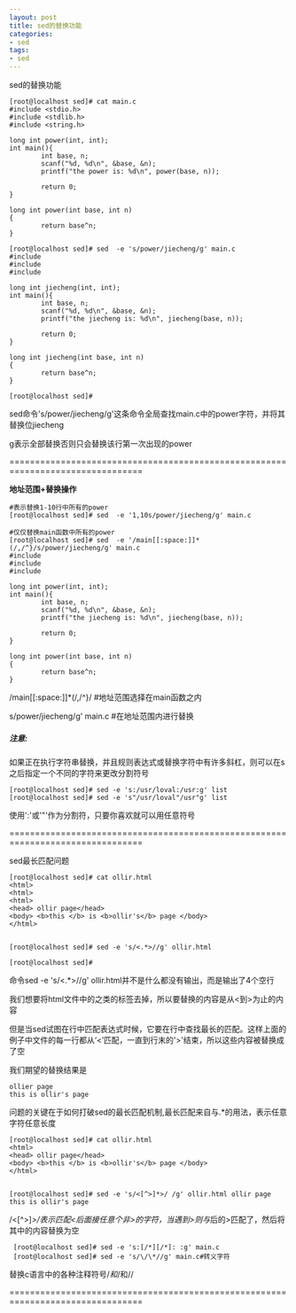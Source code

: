 ```yaml
---
layout: post
title: sed的替换功能
categories:
- sed
tags:
- sed
---
```


sed的替换功能

    
    [root@localhost sed]# cat main.c
    #include <stdio.h>
    #include <stdlib.h>
    #include <string.h>
    
    long int power(int, int);
    int main(){
            int base, n;
            scanf("%d, %d\n", &base, &n);
            printf("the power is: %d\n", power(base, n));
    
            return 0;
    }
    
    long int power(int base, int n)
    {
            return base^n;
    }
    
    [root@localhost sed]# sed  -e 's/power/jiecheng/g' main.c
    #include 
    #include 
    #include 
    
    long int jiecheng(int, int);
    int main(){
            int base, n;
            scanf("%d, %d\n", &base, &n);
            printf("the jiecheng is: %d\n", jiecheng(base, n));
    
            return 0;
    }
    
    long int jiecheng(int base, int n)
    {
            return base^n;
    }
    
    [root@localhost sed]#


sed命令's/power/jiecheng/g'这条命令全局查找main.c中的power字符，并将其替换位jiecheng

g表示全部替换否则只会替换该行第一次出现的power

================================================================================

**地址范围+替换操作**
    
    #表示替换1-10行中所有的power
    [root@localhost sed]# sed  -e '1,10s/power/jiecheng/g' main.c
    
    #仅仅替换main函数中所有的power
    [root@localhost sed]# sed  -e '/main[[:space:]]*(/,/^}/s/power/jiecheng/g' main.c
    #include 
    #include 
    #include 
    
    long int power(int, int);
    int main(){
            int base, n;
            scanf("%d, %d\n", &base, &n);
            printf("the jiecheng is: %d\n", jiecheng(base, n));
    
            return 0;
    }
    
    long int power(int base, int n)
    {
            return base^n;
    }


/main[[:space:]]*(/,/^}/ #地址范围选择在main函数之内

s/power/jiecheng/g' main.c #在地址范围内进行替换

##### 注意:

如果正在执行字符串替换，并且规则表达式或替换字符中有许多斜杠，则可以在s之后指定一个不同的字符来更改分割符号

    
    [root@localhost sed]# sed -e 's:/usr/loval:/usr:g' list
    [root@localhost sed]# sed -e 's"/usr/loval"/usr"g' list


使用':'或'"'作为分割符，只要你喜欢就可以用任意符号

================================================================================

sed最长匹配问题
    
    [root@localhost sed]# cat ollir.html
    <html>
    <html>
    <html>
    <head> ollir page</head>
    <body> <b>this </b> is <b>ollir's</b> page </body>
    </html>

    
    [root@localhost sed]# sed -e 's/<.*>//g' ollir.html
    
    [root@localhost sed]#


命令sed -e 's/<.*>//g' ollir.html并不是什么都没有输出，而是输出了4个空行

我们想要将html文件中的之类的标签去掉，所以要替换的内容是从<到>为止的内容

但是当sed试图在行中匹配表达式时候，它要在行中查找最长的匹配。这样上面的例子中文件的每一行都从‘<’匹配，一直到行末的'>'结束，所以这些内容被替换成了空

我们期望的替换结果是

    
    ollier page
    this is ollir's page


问题的关键在于如何打破sed的最长匹配机制,最长匹配来自与.*的用法，表示任意字符任意长度

    
    [root@localhost sed]# cat ollir.html
    <html>
    <head> ollir page</head>
    <body> <b>this </b> is <b>ollir's</b> page </body>
    </html>

    
    [root@localhost sed]# sed -e 's/<[^>]*>/ /g' ollir.html ollir page this is ollir's page


/<[^>]*>/表示匹配<后面接任意个非>的字符，当遇到>则与*后的>匹配了，然后将其中的内容替换为空
    
     [root@localhost sed]# sed -e 's:[/*][/*]: :g' main.c
     [root@localhost sed]# sed -e 's/\/\*//g' main.c#转义字符


替换c语言中的各种注释符号/*和*/和//

================================================================================

